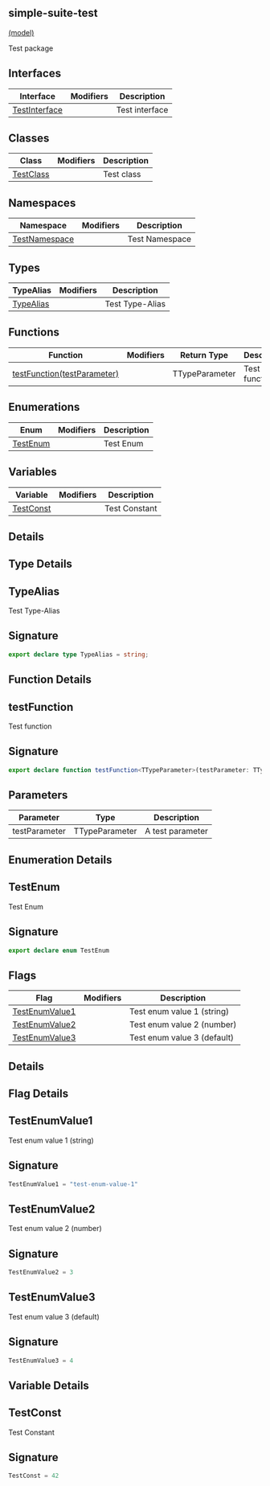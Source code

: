 
## simple-suite-test

[(model)](docs/index)

Test package

## Interfaces

|  Interface | Modifiers | Description |
|  --- | --- | --- |
|  [TestInterface](docs/simple-suite-test/testinterface) |  | Test interface |

## Classes

|  Class | Modifiers | Description |
|  --- | --- | --- |
|  [TestClass](docs/simple-suite-test/testclass) |  | Test class |

## Namespaces

|  Namespace | Modifiers | Description |
|  --- | --- | --- |
|  [TestNamespace](docs/simple-suite-test/testnamespace) |  | Test Namespace |

## Types

|  TypeAlias | Modifiers | Description |
|  --- | --- | --- |
|  [TypeAlias](docs/simple-suite-test#typealias-TypeAlias) |  | Test Type-Alias |

## Functions

|  Function | Modifiers | Return Type | Description |
|  --- | --- | --- | --- |
|  [testFunction(testParameter)](docs/simple-suite-test#testfunction-Function) |  | TTypeParameter | Test function |

## Enumerations

|  Enum | Modifiers | Description |
|  --- | --- | --- |
|  [TestEnum](docs/simple-suite-test#testenum-Enum) |  | Test Enum |

## Variables

|  Variable | Modifiers | Description |
|  --- | --- | --- |
|  [TestConst](docs/simple-suite-test#testconst-Variable) |  | Test Constant |

## Details

## Type Details

## TypeAlias

Test Type-Alias

## Signature

```typescript
export declare type TypeAlias = string;
```

## Function Details

## testFunction

Test function

## Signature

```typescript
export declare function testFunction<TTypeParameter>(testParameter: TTypeParameter): TTypeParameter;
```

## Parameters

|  Parameter | Type | Description |
|  --- | --- | --- |
|  testParameter | TTypeParameter | A test parameter |

## Enumeration Details

## TestEnum

Test Enum

## Signature

```typescript
export declare enum TestEnum 
```

## Flags

|  Flag | Modifiers | Description |
|  --- | --- | --- |
|  [TestEnumValue1](docs/simple-suite-test#testenum-testenumvalue1-EnumMember) |  | Test enum value 1 (string) |
|  [TestEnumValue2](docs/simple-suite-test#testenum-testenumvalue2-EnumMember) |  | Test enum value 2 (number) |
|  [TestEnumValue3](docs/simple-suite-test#testenum-testenumvalue3-EnumMember) |  | Test enum value 3 (default) |

## Details

## Flag Details

## TestEnumValue1

Test enum value 1 (string)

## Signature

```typescript
TestEnumValue1 = "test-enum-value-1"
```

## TestEnumValue2

Test enum value 2 (number)

## Signature

```typescript
TestEnumValue2 = 3
```

## TestEnumValue3

Test enum value 3 (default)

## Signature

```typescript
TestEnumValue3 = 4
```

## Variable Details

## TestConst

Test Constant

## Signature

```typescript
TestConst = 42
```
